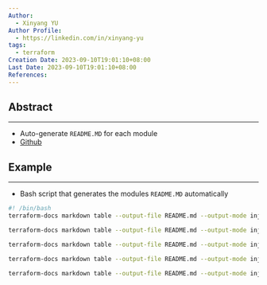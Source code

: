 ```yaml
---
Author:
  - Xinyang YU
Author Profile:
  - https://linkedin.com/in/xinyang-yu
tags:
  - terraform
Creation Date: 2023-09-10T19:01:10+08:00
Last Date: 2023-09-10T19:01:10+08:00
References:
---
```

## Abstract
---
- Auto-generate ``README.MD`` for each module
- [Github](https://github.com/terraform-docs/terraform-docs/)



## Example
---
- Bash script that generates the modules ``README.MD`` automatically
```bash
#! /bin/bash
terraform-docs markdown table --output-file README.md --output-mode inject .

terraform-docs markdown table --output-file README.md --output-mode inject ./modules/alb

terraform-docs markdown table --output-file README.md --output-mode inject ./modules/compute

terraform-docs markdown table --output-file README.md --output-mode inject ./modules/database

terraform-docs markdown table --output-file README.md --output-mode inject ./modules/networking
```